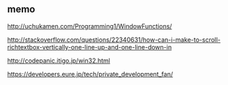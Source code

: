 ## memo 
http://uchukamen.com/Programming1/WindowFunctions/  

http://stackoverflow.com/questions/22340631/how-can-i-make-to-scroll-richtextbox-vertically-one-line-up-and-one-line-down-in  

http://codepanic.itigo.jp/win32.html  

https://developers.eure.jp/tech/private_development_fan/  



